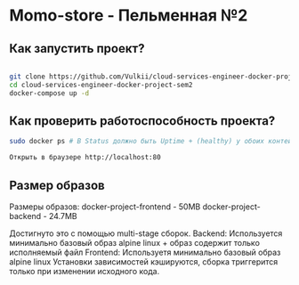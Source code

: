# Momo-store - Пельменная №2

## Как запустить проект? 

```bash

git clone https://github.com/Vulkii/cloud-services-engineer-docker-project-sem2.git
cd cloud-services-engineer-docker-project-sem2
docker-compose up -d

```

## Как проверить работоспособность проекта?

```bash
sudo docker ps # В Status должно быть Uptime + (healthy) у обоих контейнеров

Открыть в браузере http://localhost:80

```

## Размер образов
Размеры образов:
docker-project-frontend - 50MB
docker-project-backend - 24.7MB

Достигнуто это с помощью multi-stage сборок.
Backend: Используется минимально базовый образ alpine linux + образ содержит только исполняемый файл
Frontend: Используетя минимально базовый образ alpine linux
Установки зависимостей кэшируются, сборка триггерится только при изменении исходного кода.